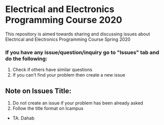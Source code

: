 # Electrical and Electronics Programming Course 2020
This repository is aimed towards sharing and discussing issues about Electrical and Electronics Programming Course Spring 2020
### If you have any issue/question/inquiry go to "Issues" tab and do the following:
1) Check if others have similar questions
2) If you can't find your problem then create a new issue
## Note on Issues Title:
1) Do not create an issue if your problem has been already asked
2) Follow the title format on Icampus

- TA. Dahab
